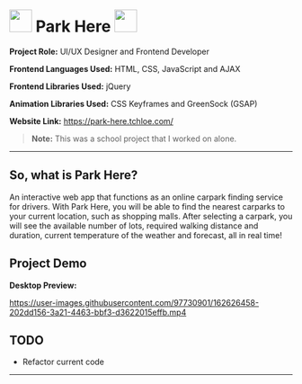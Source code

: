 # <img src="https://user-images.githubusercontent.com/97730901/162627825-7ca7f67d-200e-475e-8b60-a9dd9b9e53ea.svg" alt="" style="width: 40px; height: 40px;"> Park Here <img src="https://user-images.githubusercontent.com/97730901/162627825-7ca7f67d-200e-475e-8b60-a9dd9b9e53ea.svg" alt="" style="width: 40px; height: 40px;">

**Project Role:** UI/UX Designer and Frontend Developer

**Frontend Languages Used:** HTML, CSS, JavaScript and AJAX

**Frontend Libraries Used:** jQuery

**Animation Libraries Used:** CSS Keyframes and GreenSock (GSAP)

**Website Link:** <a href=" https://park-here.tchloe.com/"> https://park-here.tchloe.com/</a>

>**Note:** This was a school project that I worked on alone.

***

## **So, what is Park Here?**

An interactive web app that functions as an online carpark finding service for drivers. With Park Here, you will be able to find the nearest carparks to your current location, such as shopping malls. After selecting a carpark, you will see the available number of lots, required walking distance and duration, current temperature of the weather and forecast, all in real time!

## **Project Demo**

**Desktop Preview:**

https://user-images.githubusercontent.com/97730901/162626458-202dd156-3a21-4463-bbf3-d3622015effb.mp4

## **TODO**

- Refactor current code

***
